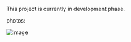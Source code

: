 This project is currently in development phase.

photos:

![image](https://github.com/user-attachments/assets/3ba42e7c-2ab2-43ff-8117-e5ea93e88e7c)
